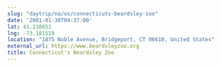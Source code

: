 ```yaml
---
slug: "daytrip/na/us/connecticuts-beardsley-zoo"
date: '2001-01-30T04:37:00'
lat: 41.210851
lng: -73.181519
location: "1875 Noble Avenue, Bridgeport, CT 06610, United States"
external_url: https://www.beardsleyzoo.org
title: Connecticut's Beardsley Zoo
---
```




